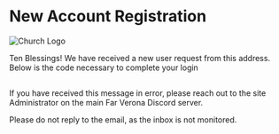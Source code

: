 # New Account Registration

![Church Logo](https://highchurch.space/)

Ten Blessings! We have received a new user request from this address. Below is the code necessary to complete your login

## <NUMBER>

If you have received this message in error, please reach out to the site Administrator on the main Far Verona Discord server.

Please do not reply to the email, as the inbox is not monitored.